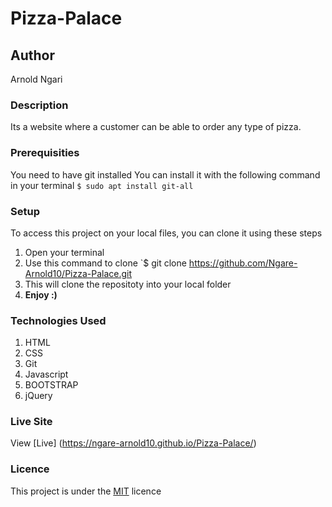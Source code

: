 # Pizza-Palace
## Author
Arnold Ngari
### Description
Its a website where a customer can be able to order any type of pizza.
### Prerequisities
You need to have git installed
You can install it with the following command in your terminal
`$ sudo apt install git-all`
### Setup
To access this project on your local files, you can clone it using these steps
1. Open your terminal
1. Use this command to clone `$ git clone
https://github.com/Ngare-Arnold10/Pizza-Palace.git
1. This will clone the repositoty into your local folder
1. __Enjoy :)__
### Technologies Used
1. HTML
1. CSS
1. Git
1. Javascript
1. BOOTSTRAP
1. jQuery
### Live Site
View [Live] (https://ngare-arnold10.github.io/Pizza-Palace/)
### Licence
This project is under the  [MIT](LICENSE) licence